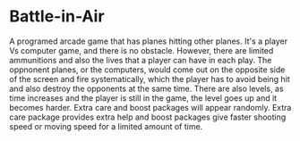 # Battle-in-Air
A programed arcade game that has planes hitting other planes. It's a player Vs computer game, and there is no obstacle. However, there are limited ammunitions and also the lives that a player can have in each play. The oppnonent planes, or the computers, would come out on the opposite side of the screen and fire systematically, which the player has to avoid being hit and also destroy the opponents at the same time. There are also levels, as time increases and the player is still in the game, the level goes up and it becomes harder. Extra care and boost packages will appear randomly. Extra care package provides extra help and boost packages give faster shooting speed or moving speed for a limited amount of time.
